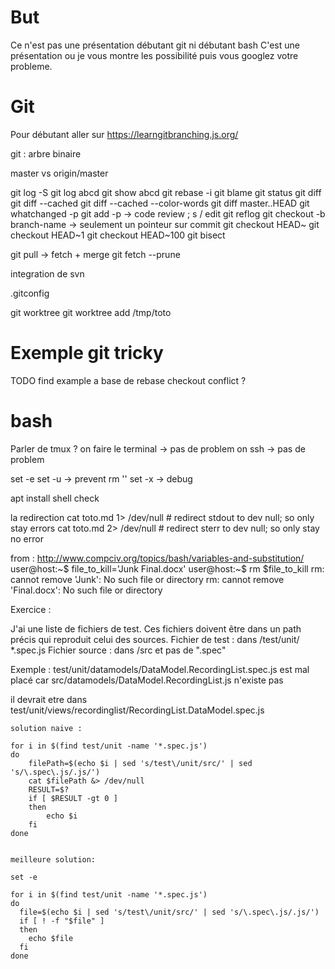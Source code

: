 # But

Ce n'est pas une présentation débutant git ni débutant bash
C'est une présentation ou je vous montre les possibilité
puis vous googlez votre probleme.


# Git

Pour débutant aller sur https://learngitbranching.js.org/

git : arbre binaire

master vs origin/master

git log -S
git log abcd
git show abcd
git rebase -i
git blame
git status
git diff
git diff --cached
git diff --cached --color-words
git diff master..HEAD
git whatchanged -p
git add -p -> code review ; s / edit
git reflog
git checkout -b branch-name -> seulement un pointeur sur commit
git checkout HEAD~
git checkout HEAD~1
git checkout HEAD~100
git bisect

git pull -> fetch + merge
git fetch --prune

integration de svn

.gitconfig

git worktree
git worktree add /tmp/toto


# Exemple git tricky

TODO find example a base de rebase checkout conflict ?


# bash

Parler de tmux ?
on faire le terminal -> pas de problem
on ssh -> pas de problem

set -e
set -u -> prevent rm ''
set -x -> debug

apt install shell check

la redirection
cat toto.md 1> /dev/null # redirect stdout to dev null; so only stay errors
cat toto.md 2> /dev/null # redirect sterr to dev null; so only stay no error


from : http://www.compciv.org/topics/bash/variables-and-substitution/
user@host:~$ file_to_kill='Junk Final.docx'
user@host:~$ rm $file_to_kill
rm: cannot remove 'Junk': No such file or directory
rm: cannot remove 'Final.docx': No such file or directory

Exercice :

J'ai une liste de fichiers de test.
Ces fichiers doivent être dans un path précis qui reproduit celui des sources.
Fichier de test : dans /test/unit/ *.spec.js
Fichier source : dans /src et pas de ".spec"

Exemple :
test/unit/datamodels/DataModel.RecordingList.spec.js est mal placé car src/datamodels/DataModel.RecordingList.js n'existe pas

il devrait etre dans test/unit/views/recordinglist/RecordingList.DataModel.spec.js

```
solution naive :

for i in $(find test/unit -name '*.spec.js')
do
    filePath=$(echo $i | sed 's/test\/unit/src/' | sed 's/\.spec\.js/.js/')
    cat $filePath &> /dev/null
    RESULT=$?
    if [ $RESULT -gt 0 ]
    then
        echo $i
    fi
done


meilleure solution:

set -e

for i in $(find test/unit -name '*.spec.js')
do
  file=$(echo $i | sed 's/test\/unit/src/' | sed 's/\.spec\.js/.js/')
  if [ ! -f "$file" ]
  then
    echo $file
  fi
done
```
